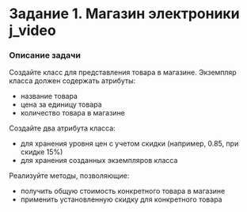 #  Задание 1. Магазин электроники j_video

### Описание задачи

Создайте класс для представления товара в магазине. Экземпляр класса должен содержать атрибуты:

- название товара
- цена за единицу товара
- количество товара в магазине

Создайте два атрибута класса:

- для хранения уровня цен с учетом скидки (например, 0.85, при скидке 15%)
- для хранения созданных экземпляров класса

Реализуйте методы, позволяющие:

- получить общую стоимость конкретного товара в магазине
- применить установленную скидку для конкретного товара
